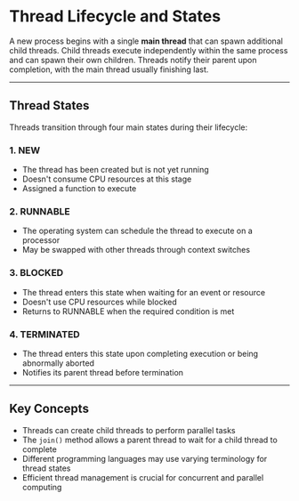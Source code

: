 
# Thread Lifecycle and States

A new process begins with a single **main thread** that can spawn additional child threads. Child threads execute independently within the same process and can spawn their own children. Threads notify their parent upon completion, with the main thread usually finishing last.

---

## Thread States
Threads transition through four main states during their lifecycle:

### 1. NEW
- The thread has been created but is not yet running
- Doesn't consume CPU resources at this stage
- Assigned a function to execute

### 2. RUNNABLE
- The operating system can schedule the thread to execute on a processor
- May be swapped with other threads through context switches

### 3. BLOCKED
- The thread enters this state when waiting for an event or resource
- Doesn't use CPU resources while blocked
- Returns to RUNNABLE when the required condition is met

### 4. TERMINATED
- The thread enters this state upon completing execution or being abnormally aborted
- Notifies its parent thread before termination

---

## Key Concepts
- Threads can create child threads to perform parallel tasks
- The `join()` method allows a parent thread to wait for a child thread to complete
- Different programming languages may use varying terminology for thread states
- Efficient thread management is crucial for concurrent and parallel computing